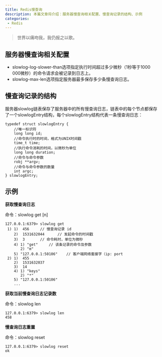 ```yaml
---
title: Redis慢查询
description: 本篇文章将介绍：服务器慢查询相关配置、慢查询记录的结构、示例
categories:
 - Redis
---
```


> 世界以痛吻我，我仍报之以歌。

## 服务器慢查询相关配置

- slowlog-log-slower-than选项指定执行时间超过多少微秒（1秒等于1000 000微秒）的命令请求会被记录到日志上。
- slowlog-max-len选项指定服务器最多保存多少条慢查询日志。

## 慢查询记录的结构
服务器slowlog链表保存了服务器中的所有慢查询日志，链表中的每个节点都保存了一个slowlogEntry结构，每个slowlogEntry结构代表一条慢查询日志：

```
typedef struct slowlogEntry {
    //唯一标识符
    long long id;
    //命令执行时的时间，格式为UNIX时间戳
    time_t time;
    //执行命令消耗的时间，以微秒为单位
    long long duration;
    //命令与命令参数
    robj **argv;
    //命令与命令参数的数量
    int argc;
} slowlogEntry;
```

## 示例

**获取慢查询日志**

命令：slowlog get [n]

```
127.0.0.1:6379> slowlog get
 1) 1)  456     // 慢查询记录 id
    2)  1531632044      // 发起命令的时间戳
    3)  3       // 命令耗时，单位为微秒
    4) 1) "get"     // 该条记录的命令及参数
       2) "m"
    5) "127.0.0.1:50106"    // 客户端网络套接字（ip: port
 2) 1)  455
    2)  1531632037
    3)  14
    4) 1) "keys"
       2) "*"
    5) "127.0.0.1:50106"
    ...
```


**获取当前慢查询日志记录数**

命令：slowlog len

```
127.0.0.1:6379> slowlog len
458
```

**慢查询日志重置**

命令：slowlog reset

```
127.0.0.1:6379> slowlog reset
ok
```